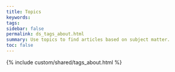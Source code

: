 ```yaml
---
title: Topics
keywords:
tags:
sidebar: false
permalink: ds_tags_about.html
summary: Use topics to find articles based on subject matter.
toc: false
---
```

{% include custom/shared/tags_about.html %}
